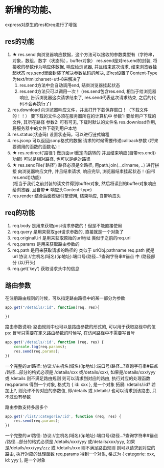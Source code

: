 # 新增的功能、
express对原生的res和req进行了增强
## res的功能
1. ★ res.send  向浏览器响应数据，这个方法可以接收的参数类型有（字符串，对象，数组，数字（状态码），buffer对象）
    res.send是对res.end的封装, 将接收的参数作为响应体数据, 响应给浏览器, 并且结束这次请求, 结束浏览器挂起状态
    res.send里面封装了解决参数乱码的解决, 即res设置了Content-Type为text/html;charset=utf-8来解决了
    1. res.send方法中会自动调用end, 结束浏览器挂起状态
    2. res.send方法只可以调用一次！ (res.send包含res.end, 相当于给浏览器响应, 告诉浏览器这次请求结束了, res.send代表这次请求结束, 之后的代码不会再执行了)
2. res.download 向浏览器响应文件，并且打开下载保存窗口！（下载文件的！！）
    要下载的文件必须在服务器所在的计算机中
    参数1: 要给用户下载的文件, 其所在路径
    参数2: 可有可无, 下载时默认的文件名
    res.download作用, 将服务器中的文件下载到用户本地
3. res.status(状态码) 设置状态码，可以进行链式编程
4. res.jsonp 可以返回jsonp格式的数据 请求的时候需要传递callback参数 (将来要调用的函数的函数名)！
5. ★ res.redirect('路径') 做页面url重定向跳转的 并且结束响应(自带res.end()功能) 可以是相对路径, 也可以是绝对路径
6. ★ res.sendFile('路径') 路径必须是全路径, 用path.join(__dirname, ..) 进行拼接
      向浏览器响应文件, 并且结束请求, 响应完毕, 浏览器结束挂起状态！(自带res.end()功能)  
      (相当于我们之前封装的读文件得到buffer对象, 然后将读到的buffer对象响应给浏览器, 且自带★ 响应头Content-type) 
7. res.render 结合后面模板引擎使用, 结束响应, 自带响应头

## req的功能
1. req.body 是用来获取post请求参数的！但是不能直接使用
2. req.query 是用来获取get请求参数的, 直接就是一个对象了
3. req.originalUrl 是用来获取原始的url地址  类似于之前的req.url
4. req.params 是用来获取路由参数的
5. req.path 是用来获取请求的路径的  类似于 urlObj.pathname 
   req.path 就是url 协议://主机名(域名)(ip地址):端口号/路径...?查询字符串#锚点 中 /路径部分 (以/开头)
6. req.get('key') 获取请求头中的信息
## 路由参数
在注册路由规则的时候，可以指定路由路径中的某一部分为参数
```js
app.get("/details/:id", function(req, res){
 
})
```

路由参数说明:
路由规则中也可以是路由参数的形式的, 可以用于获取路径中的值
ps: 冒号只需要在定义路由参数的时候写, 在访问路径中不需要写冒号
```js
app.get('/details/:id', function (req, res) {
    console.log(req.params);
    res.send(req.params);
})
```
一个完整的url路径: 协议://主机名(域名)(ip地址):端口号/路径...?查询字符串#锚点
/路径...部分的格式必须是 /details/xxx 或/details/xxx/, 如果是/details/xxx/yyy 或 /details 则不满足路由规则
则可以请求到对应的路由, 执行对应的处理函数
req.params 得到一个对象, 格式为 { id: xxx }, 是一个对象
拓展: 
/details/:id? 若加上?, 则允许不传对应的参数值, 即/details 或 /details/ 也可以请求到该路由, 只不过没有参数


路由参数支持多层多个
```js
app.get('/list/:categorie/:id', function (req, res) {
    res.send(req.params);
})
```
一个完整的url路径: 协议://主机名(域名)(ip地址):端口号/路径...?查询字符串#锚点
/路径...部分的格式必须是 /details/xxx/yyy 或/details/xxx/yyy, 如果是/details/xxx/yyy/zzz 或 /details/xxx 则不满足路由规则
则可以请求到对应的路由, 执行对应的处理函数
req.params 得到一个对象, 格式为 { categorie: xxx, id: yyy }, 是一个对象

